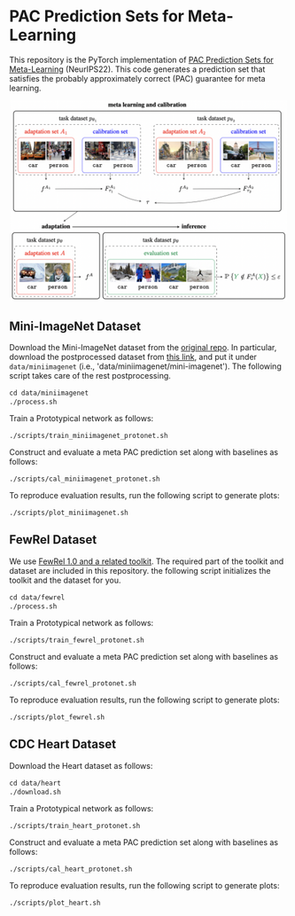 # PAC Prediction Sets for Meta-Learning
This repository is the PyTorch implementation of [PAC Prediction Sets for Meta-Learning](https://arxiv.org/abs/2207.02440) (NeurIPS22).
This code generates a prediction set that satisfies the probably approximately correct (PAC) guarantee for meta learning. 

<p align="center"><img src=".github/teaser.png" width="500">

## Mini-ImageNet Dataset

Download the Mini-ImageNet dataset from the [original repo](https://github.com/yaoyao-liu/mini-imagenet-tools). 
In particular, download the postprocessed dataset from [this link](https://drive.google.com/open?id=137M9jEv8nw0agovbUiEN_fPl_waJ2jIj), and
put it under `data/miniimagenet` (i.e., 'data/miniimagenet/mini-imagenet'). 
The following script takes care of the rest postprocessing. 
```
cd data/miniimagenet
./process.sh
```

Train a Prototypical network as follows:
```  
./scripts/train_miniimagenet_protonet.sh 
```
  
Construct and evaluate a meta PAC prediction set along with baselines as follows:
```
./scripts/cal_miniimagenet_protonet.sh
```
  
To reproduce evaluation results, run the following script to generate plots:
```
./scripts/plot_miniimagenet.sh
```

## FewRel Dataset
  
We use [FewRel 1.0 and a related toolkit](https://github.com/thunlp/FewRel). The required part of the toolkit and dataset are included in this repository.
the following script initializes the toolkit and the dataset for you.
```
cd data/fewrel
./process.sh
```
Train a Prototypical network as follows:
```  
./scripts/train_fewrel_protonet.sh 
```
  
Construct and evaluate a meta PAC prediction set along with baselines as follows:
```
./scripts/cal_fewrel_protonet.sh
```
  
To reproduce evaluation results, run the following script to generate plots:
```
./scripts/plot_fewrel.sh
```


## CDC Heart Dataset

Download the Heart dataset as follows:
```
cd data/heart
./download.sh
```

Train a Prototypical network as follows:
```
./scripts/train_heart_protonet.sh
```

Construct and evaluate a meta PAC prediction set along with baselines as follows:
```
./scripts/cal_heart_protonet.sh
```

To reproduce evaluation results, run the following script to generate plots:
```
./scripts/plot_heart.sh
```


